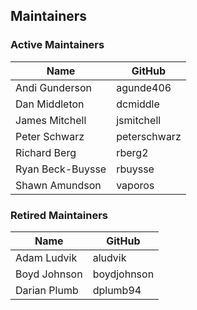 ## Maintainers

### Active Maintainers
| Name | GitHub |
| --- | --- |
| Andi Gunderson | agunde406 |
| Dan Middleton | dcmiddle |
| James Mitchell | jsmitchell |
| Peter Schwarz | peterschwarz |
| Richard Berg | rberg2 |
| Ryan Beck-Buysse | rbuysse |
| Shawn Amundson | vaporos |

### Retired Maintainers
| Name | GitHub |
| --- | --- |
| Adam Ludvik | aludvik |
| Boyd Johnson | boydjohnson |
| Darian Plumb | dplumb94 |
